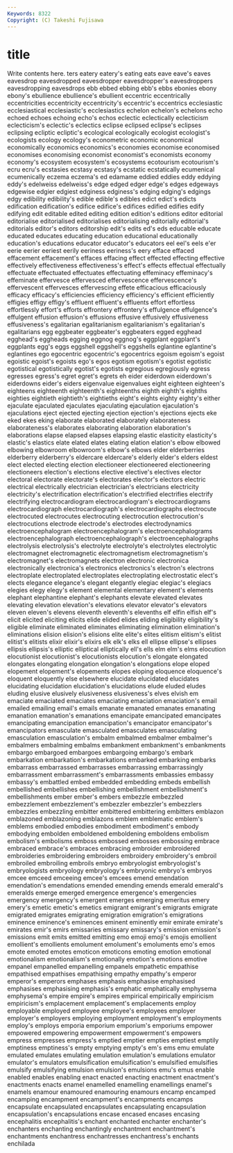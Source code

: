 ```yaml
---
Keywords: 8322 
Copyright: (C) Takeshi Fujisawa
---
```


# title

Write contents here.
ters eatery eatery's eating
eats eave eave's eaves eavesdrop eavesdropped eavesdropper eavesdropper's eavesdroppers eavesdropping
eavesdrops ebb ebbed ebbing ebb's ebbs ebonies ebony ebony's ebullience
ebullience's ebullient eccentric eccentrically eccentricities eccentricity eccentricity's eccentric's eccentrics ecclesiastic
ecclesiastical ecclesiastic's ecclesiastics echelon echelon's echelons echo echoed echoes echoing
echo's echos eclectic eclectically eclecticism eclecticism's eclectic's eclectics eclipse eclipsed
eclipse's eclipses eclipsing ecliptic ecliptic's ecological ecologically ecologist ecologist's ecologists
ecology ecology's econometric economic economical economically economics economics's economies economise
economised economises economising economist economist's economists economy economy's ecosystem ecosystem's
ecosystems ecotourism ecotourism's ecru ecru's ecstasies ecstasy ecstasy's ecstatic ecstatically
ecumenical ecumenically eczema eczema's ed edamame eddied eddies eddy eddying
eddy's edelweiss edelweiss's edge edged edger edge's edges edgeways edgewise
edgier edgiest edginess edginess's edging edging's edgings edgy edibility edibility's
edible edible's edibles edict edict's edicts edification edification's edifice edifice's
edifices edified edifies edify edifying edit editable edited editing edition
edition's editions editor editorial editorialise editorialised editorialises editorialising editorially editorial's
editorials editor's editors editorship edit's edits ed's eds educable educate
educated educates educating education educational educationally education's educations educator educator's
educators eel eel's eels e'er eerie eerier eeriest eerily eeriness
eeriness's eery efface effaced effacement effacement's effaces effacing effect effected
effecting effective effectively effectiveness effectiveness's effect's effects effectual effectually effectuate
effectuated effectuates effectuating effeminacy effeminacy's effeminate effervesce effervesced effervescence effervescence's
effervescent effervesces effervescing effete efficacious efficaciously efficacy efficacy's efficiencies efficiency
efficiency's efficient efficiently effigies effigy effigy's effluent effluent's effluents effort
effortless effortlessly effort's efforts effrontery effrontery's effulgence effulgence's effulgent effusion
effusion's effusions effusive effusively effusiveness effusiveness's egalitarian egalitarianism egalitarianism's egalitarian's
egalitarians egg eggbeater eggbeater's eggbeaters egged egghead egghead's eggheads egging
eggnog eggnog's eggplant eggplant's eggplants egg's eggs eggshell eggshell's eggshells
eglantine eglantine's eglantines ego egocentric egocentric's egocentrics egoism egoism's egoist
egoistic egoist's egoists ego's egos egotism egotism's egotist egotistic egotistical
egotistically egotist's egotists egregious egregiously egress egresses egress's egret egret's
egrets eh eider eiderdown eiderdown's eiderdowns eider's eiders eigenvalue eigenvalues
eight eighteen eighteen's eighteens eighteenth eighteenth's eighteenths eighth eighth's eighths
eighties eightieth eightieth's eightieths eight's eights eighty eighty's either ejaculate
ejaculated ejaculates ejaculating ejaculation ejaculation's ejaculations eject ejected ejecting ejection
ejection's ejections ejects eke eked ekes eking elaborate elaborated elaborately
elaborateness elaborateness's elaborates elaborating elaboration elaboration's elaborations elapse elapsed elapses
elapsing elastic elasticity elasticity's elastic's elastics elate elated elates elating
elation elation's elbow elbowed elbowing elbowroom elbowroom's elbow's elbows elder
elderberries elderberry elderberry's eldercare eldercare's elderly elder's elders eldest elect
elected electing election electioneer electioneered electioneering electioneers election's elections elective
elective's electives elector electoral electorate electorate's electorates elector's electors electric
electrical electrically electrician electrician's electricians electricity electricity's electrification electrification's electrified
electrifies electrify electrifying electrocardiogram electrocardiogram's electrocardiograms electrocardiograph electrocardiograph's electrocardiographs electrocute
electrocuted electrocutes electrocuting electrocution electrocution's electrocutions electrode electrode's electrodes electrodynamics
electroencephalogram electroencephalogram's electroencephalograms electroencephalograph electroencephalograph's electroencephalographs electrolysis electrolysis's electrolyte electrolyte's
electrolytes electrolytic electromagnet electromagnetic electromagnetism electromagnetism's electromagnet's electromagnets electron electronic
electronica electronically electronica's electronics electronics's electron's electrons electroplate electroplated electroplates
electroplating electrostatic elect's elects elegance elegance's elegant elegantly elegiac elegiac's
elegiacs elegies elegy elegy's element elemental elementary element's elements elephant
elephantine elephant's elephants elevate elevated elevates elevating elevation elevation's elevations
elevator elevator's elevators eleven eleven's elevens eleventh eleventh's elevenths elf
elfin elfish elf's elicit elicited eliciting elicits elide elided elides
eliding eligibility eligibility's eligible eliminate eliminated eliminates eliminating elimination elimination's
eliminations elision elision's elisions elite elite's elites elitism elitism's elitist
elitist's elitists elixir elixir's elixirs elk elk's elks ell ellipse
ellipse's ellipses ellipsis ellipsis's elliptic elliptical elliptically ell's ells elm
elm's elms elocution elocutionist elocutionist's elocutionists elocution's elongate elongated elongates
elongating elongation elongation's elongations elope eloped elopement elopement's elopements elopes
eloping eloquence eloquence's eloquent eloquently else elsewhere elucidate elucidated elucidates
elucidating elucidation elucidation's elucidations elude eluded eludes eluding elusive elusively
elusiveness elusiveness's elves elvish em emaciate emaciated emaciates emaciating emaciation
emaciation's email emailed emailing email's emails emanate emanated emanates emanating
emanation emanation's emanations emancipate emancipated emancipates emancipating emancipation emancipation's emancipator
emancipator's emancipators emasculate emasculated emasculates emasculating emasculation emasculation's embalm embalmed
embalmer embalmer's embalmers embalming embalms embankment embankment's embankments embargo embargoed
embargoes embargoing embargo's embark embarkation embarkation's embarkations embarked embarking embarks
embarrass embarrassed embarrasses embarrassing embarrassingly embarrassment embarrassment's embarrassments embassies embassy
embassy's embattled embed embedded embedding embeds embellish embellished embellishes embellishing
embellishment embellishment's embellishments ember ember's embers embezzle embezzled embezzlement embezzlement's
embezzler embezzler's embezzlers embezzles embezzling embitter embittered embittering embitters emblazon
emblazoned emblazoning emblazons emblem emblematic emblem's emblems embodied embodies embodiment
embodiment's embody embodying embolden emboldened emboldening emboldens embolism embolism's embolisms
emboss embossed embosses embossing embrace embraced embrace's embraces embracing embroider
embroidered embroideries embroidering embroiders embroidery embroidery's embroil embroiled embroiling embroils
embryo embryologist embryologist's embryologists embryology embryology's embryonic embryo's embryos emcee
emceed emceeing emcee's emcees emend emendation emendation's emendations emended emending
emends emerald emerald's emeralds emerge emerged emergence emergence's emergencies emergency
emergency's emergent emerges emerging emeritus emery emery's emetic emetic's emetics
emigrant emigrant's emigrants emigrate emigrated emigrates emigrating emigration emigration's emigrations
eminence eminence's eminences eminent eminently emir emirate emirate's emirates emir's
emirs emissaries emissary emissary's emission emission's emissions emit emits emitted
emitting emo emoji emoji's emojis emollient emollient's emollients emolument emolument's
emoluments emo's emos emote emoted emotes emoticon emoticons emoting emotion
emotional emotionalism emotionalism's emotionally emotion's emotions emotive empanel empanelled empanelling
empanels empathetic empathise empathised empathises empathising empathy empathy's emperor emperor's
emperors emphases emphasis emphasise emphasised emphasises emphasising emphasis's emphatic emphatically
emphysema emphysema's empire empire's empires empirical empirically empiricism empiricism's emplacement
emplacement's emplacements employ employable employed employee employee's employees employer employer's
employers employing employment employment's employments employ's employs emporia emporium emporium's
emporiums empower empowered empowering empowerment empowerment's empowers empress empresses empress's
emptied emptier empties emptiest emptily emptiness emptiness's empty emptying empty's
em's ems emu emulate emulated emulates emulating emulation emulation's emulations
emulator emulator's emulators emulsification emulsification's emulsified emulsifies emulsify emulsifying emulsion
emulsion's emulsions emu's emus enable enabled enables enabling enact enacted
enacting enactment enactment's enactments enacts enamel enamelled enamelling enamellings enamel's
enamels enamour enamoured enamouring enamours encamp encamped encamping encampment encampment's
encampments encamps encapsulate encapsulated encapsulates encapsulating encapsulation encapsulation's encapsulations encase
encased encases encasing encephalitis encephalitis's enchant enchanted enchanter enchanter's enchanters
enchanting enchantingly enchantment enchantment's enchantments enchantress enchantresses enchantress's enchants enchilada
